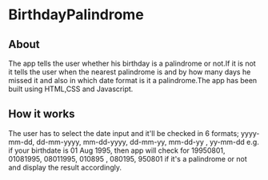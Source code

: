 # BirthdayPalindrome

## About 
 The app tells the user whether his birthday is a palindrome or not.If it is not it tells the user when the nearest palindrome is and by how many days he missed it and also in which date format is it a palindrome.The app has been built using HTML,CSS and Javascript.

## How it works
The user has to select the date input and it'll be checked in 6 formats; yyyy-mm-dd, dd-mm-yyyy, mm-dd-yyyy, dd-mm-yy, mm-dd-yy , yy-mm-dd e.g. if your birthdate is 01 Aug 1995, then app will check for 19950801, 01081995, 08011995, 010895 , 080195, 950801 if it's a palindrome or not and display the result accordingly.

 
